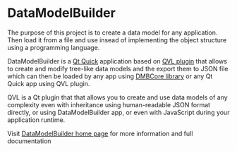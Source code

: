 # DataModelBuilder
The purpose of this project is to create a data model for any application. Then load it from a file and use insead of implementing the object structure using a programming language.

DataModelBuilder is a [Qt Quick](https://doc.qt.io/qt-5/qtquick-index.html) application based on [QVL plugin](https://vllibrary.tech/?page=qvl) that allows to create and modify tree-like data models and the export them to JSON file which can then be loaded by any app using [DMBCore library](https://vllibrary.tech/?page=dmbcore) or any Qt Quick app using QVL plugin.

QVL is a Qt plugin that that allows you to create and use data models of any complexity even with inheritance using human-readable JSON format directly, or using DataModelBuilder app, or even with JavaScript during your application runtime. 

Visit [DataModelBuilder home page](https://vllibrary.tech/?page=datamodelbuilder) for more information and full documentation
